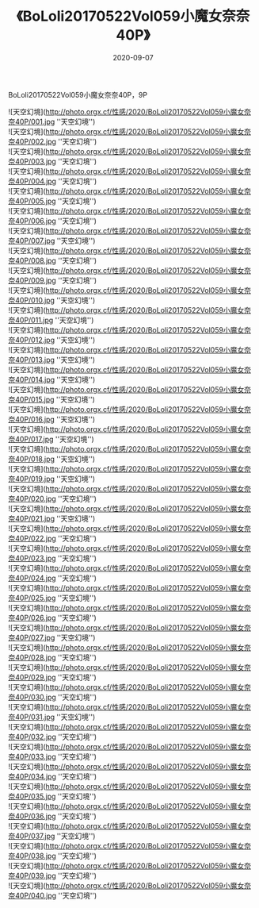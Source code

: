 ﻿---
layout: post
title: 《BoLoli20170522Vol059小魔女奈奈40P》
date: 2020-09-07
img: http://photo.orgx.cf/性感/2020/BoLoli20170522Vol059小魔女奈奈40P/000.jpg
tags: [美女,性感,泳衣]
---

BoLoli20170522Vol059小魔女奈奈40P，9P



![天空幻境](http://photo.orgx.cf/性感/2020/BoLoli20170522Vol059小魔女奈奈40P/001.jpg ''天空幻境'')<br>
![天空幻境](http://photo.orgx.cf/性感/2020/BoLoli20170522Vol059小魔女奈奈40P/002.jpg ''天空幻境'')<br>
![天空幻境](http://photo.orgx.cf/性感/2020/BoLoli20170522Vol059小魔女奈奈40P/003.jpg ''天空幻境'')<br>
![天空幻境](http://photo.orgx.cf/性感/2020/BoLoli20170522Vol059小魔女奈奈40P/004.jpg ''天空幻境'')<br>
![天空幻境](http://photo.orgx.cf/性感/2020/BoLoli20170522Vol059小魔女奈奈40P/005.jpg ''天空幻境'')<br>
![天空幻境](http://photo.orgx.cf/性感/2020/BoLoli20170522Vol059小魔女奈奈40P/006.jpg ''天空幻境'')<br>
![天空幻境](http://photo.orgx.cf/性感/2020/BoLoli20170522Vol059小魔女奈奈40P/007.jpg ''天空幻境'')<br>
![天空幻境](http://photo.orgx.cf/性感/2020/BoLoli20170522Vol059小魔女奈奈40P/008.jpg ''天空幻境'')<br>
![天空幻境](http://photo.orgx.cf/性感/2020/BoLoli20170522Vol059小魔女奈奈40P/009.jpg ''天空幻境'')<br>
![天空幻境](http://photo.orgx.cf/性感/2020/BoLoli20170522Vol059小魔女奈奈40P/010.jpg ''天空幻境'')<br>
![天空幻境](http://photo.orgx.cf/性感/2020/BoLoli20170522Vol059小魔女奈奈40P/011.jpg ''天空幻境'')<br>
![天空幻境](http://photo.orgx.cf/性感/2020/BoLoli20170522Vol059小魔女奈奈40P/012.jpg ''天空幻境'')<br>
![天空幻境](http://photo.orgx.cf/性感/2020/BoLoli20170522Vol059小魔女奈奈40P/013.jpg ''天空幻境'')<br>
![天空幻境](http://photo.orgx.cf/性感/2020/BoLoli20170522Vol059小魔女奈奈40P/014.jpg ''天空幻境'')<br>
![天空幻境](http://photo.orgx.cf/性感/2020/BoLoli20170522Vol059小魔女奈奈40P/015.jpg ''天空幻境'')<br>
![天空幻境](http://photo.orgx.cf/性感/2020/BoLoli20170522Vol059小魔女奈奈40P/016.jpg ''天空幻境'')<br>
![天空幻境](http://photo.orgx.cf/性感/2020/BoLoli20170522Vol059小魔女奈奈40P/017.jpg ''天空幻境'')<br>
![天空幻境](http://photo.orgx.cf/性感/2020/BoLoli20170522Vol059小魔女奈奈40P/018.jpg ''天空幻境'')<br>
![天空幻境](http://photo.orgx.cf/性感/2020/BoLoli20170522Vol059小魔女奈奈40P/019.jpg ''天空幻境'')<br>
![天空幻境](http://photo.orgx.cf/性感/2020/BoLoli20170522Vol059小魔女奈奈40P/020.jpg ''天空幻境'')<br>
![天空幻境](http://photo.orgx.cf/性感/2020/BoLoli20170522Vol059小魔女奈奈40P/021.jpg ''天空幻境'')<br>
![天空幻境](http://photo.orgx.cf/性感/2020/BoLoli20170522Vol059小魔女奈奈40P/022.jpg ''天空幻境'')<br>
![天空幻境](http://photo.orgx.cf/性感/2020/BoLoli20170522Vol059小魔女奈奈40P/023.jpg ''天空幻境'')<br>
![天空幻境](http://photo.orgx.cf/性感/2020/BoLoli20170522Vol059小魔女奈奈40P/024.jpg ''天空幻境'')<br>
![天空幻境](http://photo.orgx.cf/性感/2020/BoLoli20170522Vol059小魔女奈奈40P/025.jpg ''天空幻境'')<br>
![天空幻境](http://photo.orgx.cf/性感/2020/BoLoli20170522Vol059小魔女奈奈40P/026.jpg ''天空幻境'')<br>
![天空幻境](http://photo.orgx.cf/性感/2020/BoLoli20170522Vol059小魔女奈奈40P/027.jpg ''天空幻境'')<br>
![天空幻境](http://photo.orgx.cf/性感/2020/BoLoli20170522Vol059小魔女奈奈40P/028.jpg ''天空幻境'')<br>
![天空幻境](http://photo.orgx.cf/性感/2020/BoLoli20170522Vol059小魔女奈奈40P/029.jpg ''天空幻境'')<br>
![天空幻境](http://photo.orgx.cf/性感/2020/BoLoli20170522Vol059小魔女奈奈40P/030.jpg ''天空幻境'')<br>
![天空幻境](http://photo.orgx.cf/性感/2020/BoLoli20170522Vol059小魔女奈奈40P/031.jpg ''天空幻境'')<br>
![天空幻境](http://photo.orgx.cf/性感/2020/BoLoli20170522Vol059小魔女奈奈40P/032.jpg ''天空幻境'')<br>
![天空幻境](http://photo.orgx.cf/性感/2020/BoLoli20170522Vol059小魔女奈奈40P/033.jpg ''天空幻境'')<br>
![天空幻境](http://photo.orgx.cf/性感/2020/BoLoli20170522Vol059小魔女奈奈40P/034.jpg ''天空幻境'')<br>
![天空幻境](http://photo.orgx.cf/性感/2020/BoLoli20170522Vol059小魔女奈奈40P/035.jpg ''天空幻境'')<br>
![天空幻境](http://photo.orgx.cf/性感/2020/BoLoli20170522Vol059小魔女奈奈40P/036.jpg ''天空幻境'')<br>
![天空幻境](http://photo.orgx.cf/性感/2020/BoLoli20170522Vol059小魔女奈奈40P/037.jpg ''天空幻境'')<br>
![天空幻境](http://photo.orgx.cf/性感/2020/BoLoli20170522Vol059小魔女奈奈40P/038.jpg ''天空幻境'')<br>
![天空幻境](http://photo.orgx.cf/性感/2020/BoLoli20170522Vol059小魔女奈奈40P/039.jpg ''天空幻境'')<br>
![天空幻境](http://photo.orgx.cf/性感/2020/BoLoli20170522Vol059小魔女奈奈40P/040.jpg ''天空幻境'')<br>